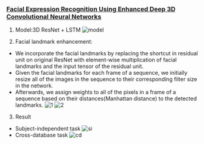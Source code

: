 ### [Facial Expression Recognition Using Enhanced Deep 3D Convolutional Neural Networks](http://openaccess.thecvf.com/content_cvpr_2017_workshops/w41/papers/Mahoor_Facial_Expression_Recognition_CVPR_2017_paper.pdf)
1. Model:3D ResNet + LSTM
![model](https://i.loli.net/2019/03/01/5c78e2bb16cf5.png)

2. Facial landmark enhancement:
* We incorporate the facial landmarks by replacing the shortcut in residual unit on original ResNet with element-wise multiplication of facial landmarks and the input tensor of the residual unit.
* Given the facial landmarks for each frame of a sequence, we initially resize all of the images in the sequence to their corresponding filter size in the network. 
* Afterwards, we assign weights to all of the pixels in a frame of a sequence based on their distances(Manhattan distance) to the detected landmarks.
![1](https://i.loli.net/2019/03/01/5c78e44725bd2.png)
![2](https://i.loli.net/2019/03/01/5c78e4672e79e.png)

3. Result
* Subject-independent task
![si](https://i.loli.net/2019/03/01/5c78e49dacbeb.png)
* Cross-database task
![cd](https://i.loli.net/2019/03/01/5c78e4d706e15.png)